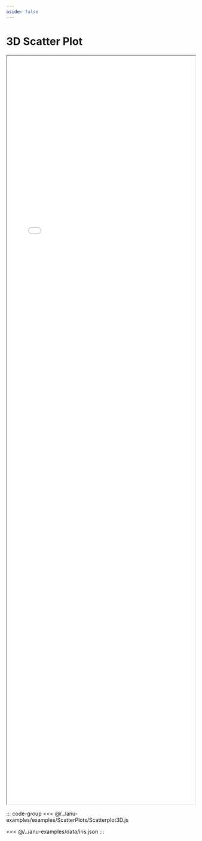 ```yaml
---
aside: false
---
```



# 3D Scatter Plot 


<div style="width: 100%;">
    <iframe id="inlineFrameExample"
        title="Inline Frame Example"
        src="/examples.html?example=scatterplot3D">
    </iframe>
</div>


<style>
    iframe {
        width: 100%;
        height: 50vh;
        display: block;
        margin-left: auto;
        margin-right: auto;
    }
</style>

::: code-group
<<< @/../anu-examples/examples/ScatterPlots/Scatterplot3D.js 

<<< @/../anu-examples/data/iris.json
:::